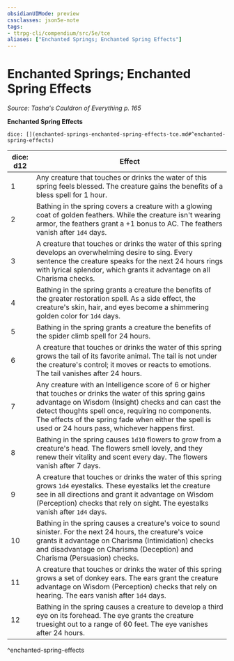 ```yaml
---
obsidianUIMode: preview
cssclasses: json5e-note
tags:
- ttrpg-cli/compendium/src/5e/tce
aliases: ["Enchanted Springs; Enchanted Spring Effects"]
---
```

# Enchanted Springs; Enchanted Spring Effects
*Source: Tasha's Cauldron of Everything p. 165* 

**Enchanted Spring Effects**

`dice: [](enchanted-springs-enchanted-spring-effects-tce.md#^enchanted-spring-effects)`

| dice: d12 | Effect |
|-----------|--------|
| 1 | Any creature that touches or drinks the water of this spring feels blessed. The creature gains the benefits of a bless spell for 1 hour. |
| 2 | Bathing in the spring covers a creature with a glowing coat of golden feathers. While the creature isn't wearing armor, the feathers grant a +1 bonus to AC. The feathers vanish after `1d4` days. |
| 3 | A creature that touches or drinks the water of this spring develops an overwhelming desire to sing. Every sentence the creature speaks for the next 24 hours rings with lyrical splendor, which grants it advantage on all Charisma checks. |
| 4 | Bathing in the spring grants a creature the benefits of the greater restoration spell. As a side effect, the creature's skin, hair, and eyes become a shimmering golden color for `1d4` days. |
| 5 | Bathing in the spring grants a creature the benefits of the spider climb spell for 24 hours. |
| 6 | A creature that touches or drinks the water of this spring grows the tail of its favorite animal. The tail is not under the creature's control; it moves or reacts to emotions. The tail vanishes after 24 hours. |
| 7 | Any creature with an Intelligence score of 6 or higher that touches or drinks the water of this spring gains advantage on Wisdom (Insight) checks and can cast the detect thoughts spell once, requiring no components. The effects of the spring fade when either the spell is used or 24 hours pass, whichever happens first. |
| 8 | Bathing in the spring causes `1d10` flowers to grow from a creature's head. The flowers smell lovely, and they renew their vitality and scent every day. The flowers vanish after 7 days. |
| 9 | A creature that touches or drinks the water of this spring grows `1d4` eyestalks. These eyestalks let the creature see in all directions and grant it advantage on Wisdom (Perception) checks that rely on sight. The eyestalks vanish after `1d4` days. |
| 10 | Bathing in the spring causes a creature's voice to sound sinister. For the next 24 hours, the creature's voice grants it advantage on Charisma (Intimidation) checks and disadvantage on Charisma (Deception) and Charisma (Persuasion) checks. |
| 11 | A creature that touches or drinks the water of this spring grows a set of donkey ears. The ears grant the creature advantage on Wisdom (Perception) checks that rely on hearing. The ears vanish after `1d4` days. |
| 12 | Bathing in the spring causes a creature to develop a third eye on its forehead. The eye grants the creature truesight out to a range of 60 feet. The eye vanishes after 24 hours. |
^enchanted-spring-effects